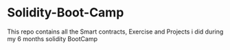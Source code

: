 # Solidity-Boot-Camp
This repo contains all the Smart contracts, Exercise and Projects i did during my 6 months solidity BootCamp

